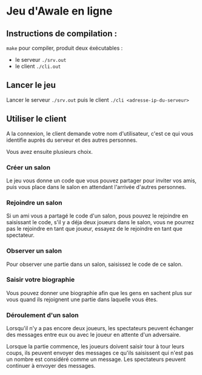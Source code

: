 # Jeu d'Awale en ligne

## Instructions de compilation :

`make` pour compiler, produit deux éxécutables :
 - le serveur `./srv.out`
 - le client `./cli.out`

## Lancer le jeu

Lancer le serveur `./srv.out` puis le client `./cli <adresse-ip-du-serveur>`

## Utiliser le client

A la connexion, le client demande votre nom d'utilisateur, c'est ce qui vous identifie auprès du serveur et des autres personnes.

Vous avez ensuite plusieurs choix.

### Créer un salon

Le jeu vous donne un code que vous pouvez partager pour inviter vos amis, puis vous place dans le salon en attendant l'arrivée d'autres personnes.

### Rejoindre un salon

Si un ami vous a partagé le code d'un salon, pous pouvez le rejoindre en saisissant le code, s'il y a déja deux joueurs dans le salon, vous ne pourrez pas le rejoindre en tant que joueur, essayez de le rejoindre en tant que spectateur.

### Observer un salon

Pour observer une partie dans un salon, saisissez le code de ce salon.

### Saisir votre biographie

Vous pouvez donner une biographie afin que les gens en sachent plus sur vous quand ils rejoignent une partie dans laquelle vous êtes.

### Déroulement d'un salon

Lorsqu'il n'y a pas encore deux joueurs, les spectateurs peuvent échanger des messages entre eux ou avec le joueur en attente d'un adversaire.

Lorsque la partie commence, les joueurs doivent saisir tour à tour leurs coups, ils peuvent envoyer des messages ce qu'ils saisissent qui n'est pas un nombre est considéré comme un message.
Les spectateurs peuvent continuer à envoyer des messages.

